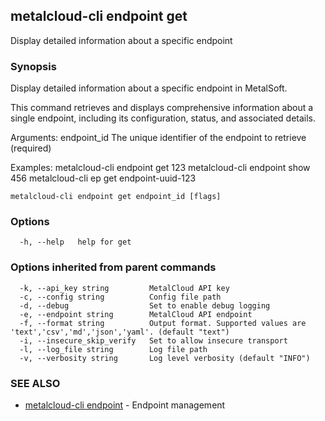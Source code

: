 ## metalcloud-cli endpoint get

Display detailed information about a specific endpoint

### Synopsis

Display detailed information about a specific endpoint in MetalSoft.

This command retrieves and displays comprehensive information about a single endpoint, 
including its configuration, status, and associated details.

Arguments:
  endpoint_id    The unique identifier of the endpoint to retrieve (required)

Examples:
  metalcloud-cli endpoint get 123
  metalcloud-cli endpoint show 456
  metalcloud-cli ep get endpoint-uuid-123

```
metalcloud-cli endpoint get endpoint_id [flags]
```

### Options

```
  -h, --help   help for get
```

### Options inherited from parent commands

```
  -k, --api_key string         MetalCloud API key
  -c, --config string          Config file path
  -d, --debug                  Set to enable debug logging
  -e, --endpoint string        MetalCloud API endpoint
  -f, --format string          Output format. Supported values are 'text','csv','md','json','yaml'. (default "text")
  -i, --insecure_skip_verify   Set to allow insecure transport
  -l, --log_file string        Log file path
  -v, --verbosity string       Log level verbosity (default "INFO")
```

### SEE ALSO

* [metalcloud-cli endpoint](metalcloud-cli_endpoint.md)	 - Endpoint management


